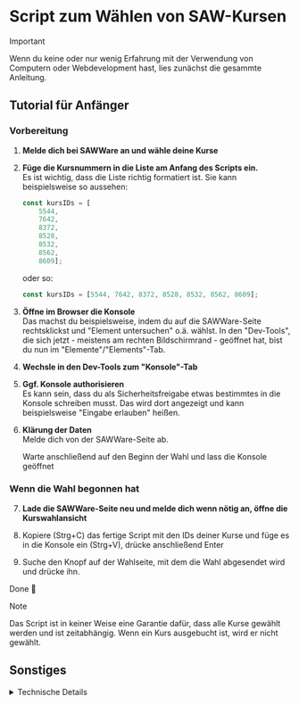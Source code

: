 # Script zum Wählen von SAW-Kursen

> [!IMPORTANT]
> Wenn du keine oder nur wenig Erfahrung mit der Verwendung von Computern oder Webdevelopment hast, lies zunächst die gesammte Anleitung. 

## Tutorial für Anfänger
### Vorbereitung
1. **Melde dich bei SAWWare an und wähle deine Kurse**
2. **Füge die Kursnummern in die Liste am Anfang des Scripts ein.**<br>
   Es ist wichtig, dass die Liste richtig formatiert ist. Sie kann beispielsweise so aussehen:
   
    ```js
    const kursIDs = [
        5544,
        7642,
        8372,
        8528,
        8532,
        8562,
        8609];
    ```
    oder so:
    ```js
    const kursIDs = [5544, 7642, 8372, 8528, 8532, 8562, 8609];
    ```

3. **Öffne im Browser die Konsole**<br>
   Das machst du beispielsweise, indem du auf die SAWWare-Seite rechtsklickst und "Element untersuchen" o.ä. wählst. In den "Dev-Tools", die sich jetzt - meistens am rechten Bildschirmrand - geöffnet hat, bist du nun im "Elemente"/"Elements"-Tab.
4. **Wechsle in den Dev-Tools zum "Konsole"-Tab**
5. **Ggf. Konsole authorisieren**<br>
   Es kann sein, dass du als Sicherheitsfreigabe etwas bestimmtes in die Konsole schreiben musst. Das wird dort angezeigt und kann beispielsweise "Eingabe erlauben" heißen.
6. **Klärung der Daten**<br>
   Melde dich von der SAWWare-Seite ab.

    Warte anschließend auf den Beginn der Wahl und lass die Konsole geöffnet

### Wenn die Wahl begonnen hat
7. **Lade die SAWWare-Seite neu und melde dich wenn nötig an, öffne die Kurswahlansicht**
   
8. Kopiere (Strg+C) das fertige Script mit den IDs deiner Kurse und füge es in die Konsole ein (Strg+V), drücke anschließend Enter
   
9. Suche den Knopf auf der Wahlseite, mit dem die Wahl abgesendet wird und drücke ihn.

Done 🤙

> [!NOTE]
> Das Script ist in keiner Weise eine Garantie dafür, dass alle Kurse gewählt werden und ist zeitabhängig. Wenn ein Kurs ausgebucht ist, wird er nicht gewählt.

## Sonstiges
<details>
  <summary>Technische Details</summary>
  hier steht noch nix
</details>